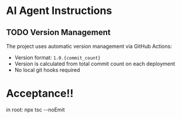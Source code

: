 # AI Agent Instructions

## TODO Version Management

The project uses automatic version management via GitHub Actions:

-   Version format: `1.0.{commit_count}`
-   Version is calculated from total commit count on each deployment
-   No local git hooks required

# Acceptance!!

in root:
npx tsc --noEmit
